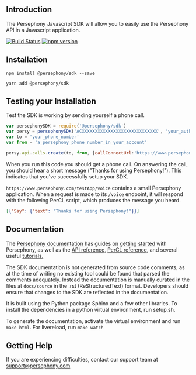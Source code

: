## Introduction
The Persephony Javascript SDK will allow you to easily use the Persephony API in a Javascript application.

[![Build Status](https://travis-ci.com/PersephonyAPI/javascript-sdk.svg?branch=master)](https://travis-ci.com/PersephonyAPI/javascript-sdk) 
[![npm version](https://badge.fury.io/js/%40persephony%2Fsdk.svg)](https://badge.fury.io/js/%40persephony%2Fsdk)

## Installation

`npm install @persephony/sdk --save`

`yarn add @persephony/sdk`

## Testing your Installation
Test the SDK is working by sending yourself a phone call.

```javascript
var persephonySDK = require('@persephony/sdk')
var persy = persephonySDK('ACXXXXXXXXXXXXXXXXXXXXXXXXXXXXX', 'your_auth_token')
var to = 'your_phone_number'
var from = 'a_persephony_phone_number_in_your_account'

persy.api.calls.create(to, from, {callConnectUrl:'https://www.persephony.com/testApp/voice'})
```

When you run this code you should get a phone call. On answering the call, you should hear a short message ("Thanks for using Persephony!"). This indicates that you've successfully setup your SDK.

`https://www.persephony.com/testApp/voice` contains a small Persephony application. When a request is made to its `/voice` endpoint, it will respond with the following PerCL script, which produces the message you heard.

```json
[{"Say": {"text": "Thanks for using Persephony!"}}]
```

## Documentation
The [Persephony documentation ](https://www.persephony.com/docs) has guides on [getting started](https://www.persephony.com/docs/getting-started) with Persephony, as well as the [API reference](https://www.persephony.com/docs/api), [PerCL reference](https://www.persephony.com/docs/percl), and several useful [tutorials.](https://www.persephony.com/docs/tutorials)

The SDK documentation is not generated from source code comments, as at the time of writing no existing tool could be found that parsed the comments adequately. Instead the documentation is manually curated in the files at `docs/source`  in the .rst (ReStructuredText) format. Developers should ensure that changes to the SDK are reflected in the documentation.

It is built using the Python package Sphinx and a few other libraries. To install the dependencies in a python virtual environment, run setup.sh. 

To generate the documentation, activate the virtual environment and run `make html`. For livereload, run `make watch`


## Getting Help
If you are experiencing difficulties, contact our support team at [support@persephony.com](mailto:support@persephony.com)
